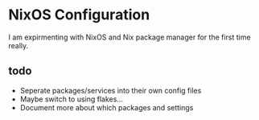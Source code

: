 # NixOS Configuration

I am expirmenting with NixOS and Nix package manager for the first time really.

## todo

- Seperate packages/services into their own config files 
- Maybe switch to using flakes...
- Document more about which packages and settings
